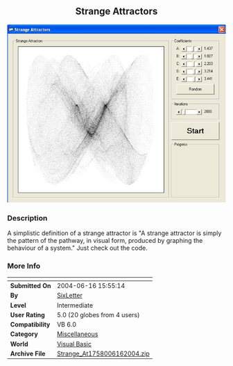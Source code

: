 ﻿<div align="center">

## Strange Attractors

<img src="PIC20046162042173007.JPG">
</div>

### Description

A simplistic definition of a strange attractor is "A strange attractor is simply the pattern of the pathway, in visual form, produced by graphing the behaviour of a system." Just check out the code.
 
### More Info
 


<span>             |<span>
---                |---
**Submitted On**   |2004-06-16 15:55:14
**By**             |[SixLetter](https://github.com/Planet-Source-Code/PSCIndex/blob/master/ByAuthor/sixletter.md)
**Level**          |Intermediate
**User Rating**    |5.0 (20 globes from 4 users)
**Compatibility**  |VB 6\.0
**Category**       |[Miscellaneous](https://github.com/Planet-Source-Code/PSCIndex/blob/master/ByCategory/miscellaneous__1-1.md)
**World**          |[Visual Basic](https://github.com/Planet-Source-Code/PSCIndex/blob/master/ByWorld/visual-basic.md)
**Archive File**   |[Strange\_At1758006162004\.zip](https://github.com/Planet-Source-Code/sixletter-strange-attractors__1-54424/archive/master.zip)








